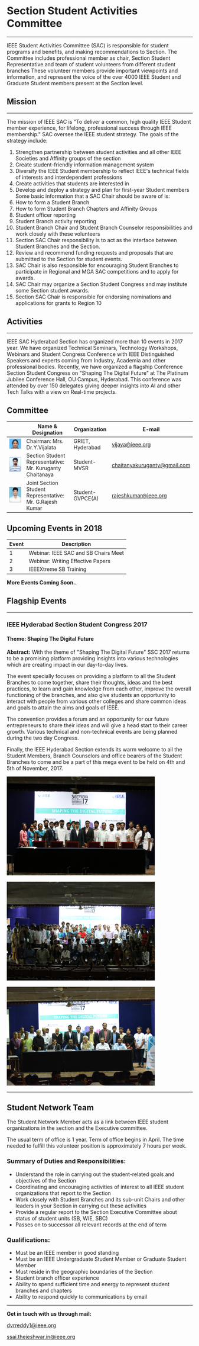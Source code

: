 # Section Student Activities Committee
---

IEEE Student Activities Committee (SAC) is responsible for student programs and
benefits, and making recommendations to Section. The Committee includes professional member
as chair, Section Student Representative and team of student volunteers from different student
branches These volunteer members provide important viewpoints and information, and represent
the voice of the over 4000 IEEE Student and Graduate Student members present at the Section
level.

## Mission
---

The mission of IEEE SAC is "To deliver a common, high quality IEEE Student member
experience, for lifelong, professional success through IEEE membership."
SAC oversee the IEEE student strategy. The goals of the strategy include:

1. Strengthen partnership between student activities and all other IEEE Societies and Affinity groups of the section
2. Create student-friendly information management system
3. Diversify the IEEE Student membership to reflect IEEE's technical fields of interests and interdependent professions
4. Create activities that students are interested in
5. Develop and deploy a strategy and plan for first-year Student members Some basic information that a SAC Chair should be aware of is:
6. How to form a Student Branch
7. How to form Student Branch Chapters and Affinity Groups
8. Student officer reporting
9. Student Branch activity reporting
10. Student Branch Chair and Student Branch Counselor responsibilities and work closely with these volunteers
11. Section SAC Chair responsibility is to act as the interface between Student Branches and the Section.
12. Review and recommend funding requests and proposals that are submitted to the Section for student events.
13. SAC Chair is also responsible for encouraging Student Branches to participate in Regional and MGA SAC competitions and to apply for awards.
14. SAC Chair may organize a Section Student Congress and may institute some Section student awards.
15. Section SAC Chair is responsible for endorsing nominations and applications for grants to Region 10

## Activities
---

IEEE SAC Hyderabad Section has organized more than 10 events in 2017 year. We have organized Technical Seminars, Technology Workshops, Webinars and Student Congress Conference with IEEE Distinguished Speakers and experts coming from Industry, Academia and other professional bodies.  Recently, we have organized a flagship Conference Section Student Congress on "Shaping The Digital Future" at The Platinum Jubilee Conference Hall, OU Campus, Hyderabad. This conference was attended by over 150 delegates giving deeper insights into AI and other Tech Talks with a view on Real-time projects.

## Committee

|                                                   | Name & Designation                                   | Organization    | E-mail                      |
| ------------------------------------------------- | ---------------------------------------------------- | --------------- | --------------------------- |
| ![chair](/user/img/sac/execom/chair.png?raw=true) | Chairman: Mrs. Dr.Y.Vijalata                     | GRIET, Hyderabad | vijaya@ieee.org            |
| ![SSR](/user/img/sac/execom/ssr.png?raw=true)     | Section Student Representative: Mr. Kuruganty Chaitanaya | Student- MVSR   | chaitanyakuruganty@gmail.com   |
| ![JSSR](/user/img/sac/execom/jssr.png?raw=true)     | Joint Section Student Representative: Mr. G.Rajesh Kumar | Student- GVPCE(A)  | rajeshkumar@ieee.org |

## Upcoming Events in 2018

| Event | Description                          |
| ----- | ------------------------------------ |
| 1     | Webinar: IEEE SAC and SB Chairs Meet |
| 2     | Webinar: Writing Effective Papers    |
| 3     | IEEEXtreme SB Training               |

**More Events Coming Soon..**


## Flagship Events
---

### IEEE Hyderabad Section Student Congress 2017

#### Theme: Shaping The Digital Future

**Abstract:** With the theme of  "Shaping The Digital Future" SSC 2017 returns to be a promising platform providing insights into various technologies which are creating impact in our day-to-day lives.

The event specially focuses on providing a platform to all the Student Branches to come together, share their thoughts, ideas and the best practices, to learn and gain knowledge from each other, improve the overall functioning of the branches, and also give students an opportunity to interact with people from various other colleges and share common ideas and goals to attain the aims and goals of IEEE.

The convention provides a forum and an opportunity for our future entrepreneurs to share their ideas and will give a head start to their career growth. Various technical and non-technical events are being planned during the two day Congress.

Finally, the IEEE Hyderabad Section extends its warm welcome to all the Student Members, Branch Counselors and office bearers of the Student Branches to come and be a part of this mega event to be held on 4th and 5th of November, 2017.

![SSC-17](/user/img/sac/events/IMG_3807.png)

![SSC-17](/user/img/sac/events/IMG_3781.png)

![SSC-17](/user/img/sac/events/DSC_0080.png)

---

## Student Network Team
The Student Network Member acts as a link between IEEE student organizations in the section and the Executive committee.

The usual term of office is 1 year. Term of office begins in April. The time needed to fulfill this volunteer position is approximately 7 hours per week.

### Summary of Duties and Responsibilities:

* Understand the role in carrying out the student-related goals and objectives of the Section
* Coordinating and encouraging activities of interest to all IEEE student organizations that report to the Section
* Work closely with Student Branches and its sub-unit Chairs and other leaders in your Section in carrying out these activities
* Provide a regular report to the Section Executive Committee about status of student units (SB, WIE, SBC)
* Passes on to successor all relevant records at the end of term

### Qualifications:
* Must be an IEEE member in good standing
* Must be an IEEE Undergraduate Student Member or Graduate Student Member
* Must reside in the geographic boundaries of the Section
* Student branch officer experience
* Ability to spend sufficient time and energy to represent student branches and chapters
* Ability to respond quickly to communications by email

---

**Get in touch with us through mail:**

<dvrreddy1@ieee.org>

<ssai.thejeshwar.in@ieee.org>